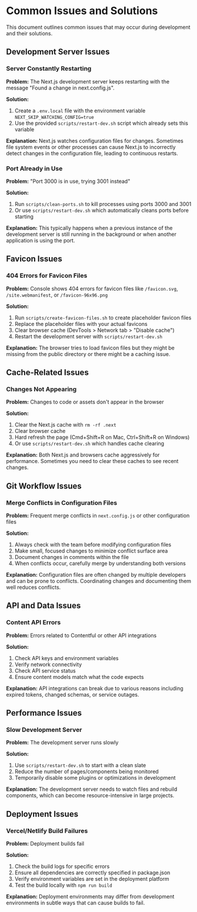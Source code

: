 # Common Issues and Solutions

This document outlines common issues that may occur during development and their solutions.

## Development Server Issues

### Server Constantly Restarting

**Problem:** The Next.js development server keeps restarting with the message "Found a change in next.config.js".

**Solution:**
1. Create a `.env.local` file with the environment variable `NEXT_SKIP_WATCHING_CONFIG=true`
2. Use the provided `scripts/restart-dev.sh` script which already sets this variable

**Explanation:** Next.js watches configuration files for changes. Sometimes file system events or other processes can cause Next.js to incorrectly detect changes in the configuration file, leading to continuous restarts.

### Port Already in Use

**Problem:** "Port 3000 is in use, trying 3001 instead"

**Solution:**
1. Run `scripts/clean-ports.sh` to kill processes using ports 3000 and 3001
2. Or use `scripts/restart-dev.sh` which automatically cleans ports before starting

**Explanation:** This typically happens when a previous instance of the development server is still running in the background or when another application is using the port.

## Favicon Issues

### 404 Errors for Favicon Files

**Problem:** Console shows 404 errors for favicon files like `/favicon.svg`, `/site.webmanifest`, or `/favicon-96x96.png`

**Solution:**
1. Run `scripts/create-favicon-files.sh` to create placeholder favicon files
2. Replace the placeholder files with your actual favicons
3. Clear browser cache (DevTools > Network tab > "Disable cache")
4. Restart the development server with `scripts/restart-dev.sh`

**Explanation:** The browser tries to load favicon files but they might be missing from the public directory or there might be a caching issue.

## Cache-Related Issues

### Changes Not Appearing

**Problem:** Changes to code or assets don't appear in the browser

**Solution:**
1. Clear the Next.js cache with `rm -rf .next`
2. Clear browser cache
3. Hard refresh the page (Cmd+Shift+R on Mac, Ctrl+Shift+R on Windows)
4. Or use `scripts/restart-dev.sh` which handles cache clearing

**Explanation:** Both Next.js and browsers cache aggressively for performance. Sometimes you need to clear these caches to see recent changes.

## Git Workflow Issues

### Merge Conflicts in Configuration Files

**Problem:** Frequent merge conflicts in `next.config.js` or other configuration files

**Solution:**
1. Always check with the team before modifying configuration files
2. Make small, focused changes to minimize conflict surface area
3. Document changes in comments within the file
4. When conflicts occur, carefully merge by understanding both versions

**Explanation:** Configuration files are often changed by multiple developers and can be prone to conflicts. Coordinating changes and documenting them well reduces conflicts.

## API and Data Issues

### Content API Errors

**Problem:** Errors related to Contentful or other API integrations

**Solution:**
1. Check API keys and environment variables
2. Verify network connectivity
3. Check API service status
4. Ensure content models match what the code expects

**Explanation:** API integrations can break due to various reasons including expired tokens, changed schemas, or service outages.

## Performance Issues

### Slow Development Server

**Problem:** The development server runs slowly

**Solution:**
1. Use `scripts/restart-dev.sh` to start with a clean slate
2. Reduce the number of pages/components being monitored
3. Temporarily disable some plugins or optimizations in development

**Explanation:** The development server needs to watch files and rebuild components, which can become resource-intensive in large projects.

## Deployment Issues

### Vercel/Netlify Build Failures

**Problem:** Deployment builds fail

**Solution:**
1. Check the build logs for specific errors
2. Ensure all dependencies are correctly specified in package.json
3. Verify environment variables are set in the deployment platform
4. Test the build locally with `npm run build`

**Explanation:** Deployment environments may differ from development environments in subtle ways that can cause builds to fail. 